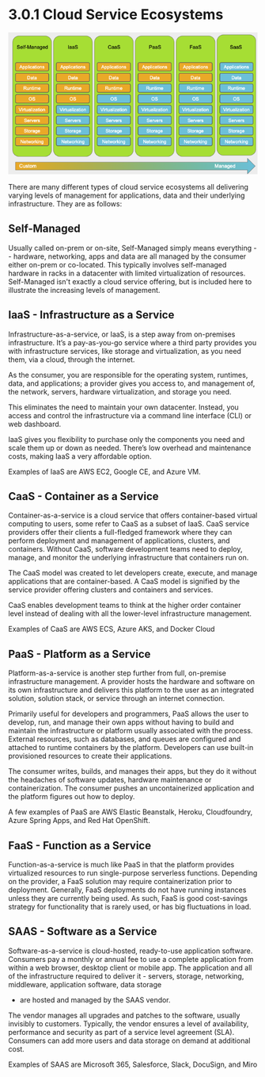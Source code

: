 # 3.0.1 Cloud Service Ecosystems

![cloud service image](./img3/cloudservices.png ':alt= goal image; light mode')

There are many different types of cloud service ecosystems all delivering varying levels of management for applications, data and
their underlying infrastructure. They are as follows:

## Self-Managed

Usually called on-prem or on-site, Self-Managed simply means everything -- hardware, networking, apps and data are all managed by the consumer either on-prem or co-located.
This typically involves self-managed hardware in racks in a datacenter with limited virtualization of resources. Self-Managed isn't exactly a cloud service offering, but is included here to illustrate the increasing levels of management.

## IaaS - Infrastructure as a Service

Infrastructure-as-a-service, or IaaS, is a step away from on-premises infrastructure.
It’s a pay-as-you-go service where a third party provides you with infrastructure services, like storage and
virtualization, as you need them, via a cloud, through the internet.

As the consumer, you are responsible for the operating system, runtimes, data, and applications;
a provider gives you access to, and management of, the network, servers, hardware virtualization,
and storage you need.

This eliminates the need to maintain your own datacenter. Instead, you access and control the infrastructure
via a command line interface (CLI) or web dashboard.

IaaS gives you flexibility to purchase only the components you need and scale them up or down as needed.
There’s low overhead and maintenance costs, making IaaS a very affordable option.

Examples of IaaS are AWS EC2, Google CE, and Azure VM.

## CaaS - Container as a Service

Container-as-a-service is a cloud service that offers container-based virtual computing to users, some refer
to CaaS as a subset of IaaS. CaaS service providers offer their clients a full-fledged framework where they
can perform deployment and management of applications, clusters, and containers.
Without CaaS, software development teams need to deploy, manage, and monitor the underlying
infrastructure that containers run on.

The CaaS model was created to let developers create, execute, and manage applications that are container-based.
A CaaS model is signified by the service provider offering clusters and containers and services.

CaaS enables development teams to think at the higher order container level instead of
dealing with all the lower-level infrastructure management.

Examples of CaaS are AWS ECS, Azure AKS, and Docker Cloud

## PaaS - Platform as a Service

Platform-as-a-service is another step further from full, on-premise infrastructure management.
A provider hosts the hardware and software on its own infrastructure and delivers this platform
to the user as an integrated solution, solution stack, or service through an internet connection.

Primarily useful for developers and programmers, PaaS allows the user to develop,
run, and manage their own apps without having to build and maintain the
infrastructure or platform usually associated with the process. External resources, such as
databases, and queues are configured and attached to runtime containers by the platform.
Developers can use built-in provisioned resources to create their applications.

The consumer writes, builds, and manages their apps, but they do it without the headaches of
software updates, hardware maintenance or containerization. The consumer pushes an uncontainerized
application and the platform figures out how to deploy.

A few examples of PaaS are AWS Elastic Beanstalk, Heroku, Cloudfoundry, Azure Spring Apps, and Red Hat OpenShift.

## FaaS - Function as a Service

Function-as-a-service is much like PaaS in that the platform provides virtualized resources
to run single-purpose serverless functions. Depending on the provider, a FaaS solution
may require containerization prior to deployment. Generally, FaaS deployments do not have
running instances unless they are currently being used. As such, FaaS is good cost-savings
strategy for functionality that is rarely used, or has big fluctuations in load.

## SAAS - Software as a Service

Software-as-a-service is cloud-hosted, ready-to-use application software.
Consumers pay a monthly or annual fee to use a complete application from within a web browser,
desktop client or mobile app. The application and all of the infrastructure required to
deliver it - servers, storage, networking, middleware, application software, data storage

- are hosted and managed by the SAAS vendor.

The vendor manages all upgrades and patches to the software, usually invisibly to customers.
Typically, the vendor ensures a level of availability, performance and security as part of
a service level agreement (SLA). Consumers can add more users and data storage on demand
at additional cost.

Examples of SAAS are Microsoft 365, Salesforce, Slack, DocuSign, and Miro
